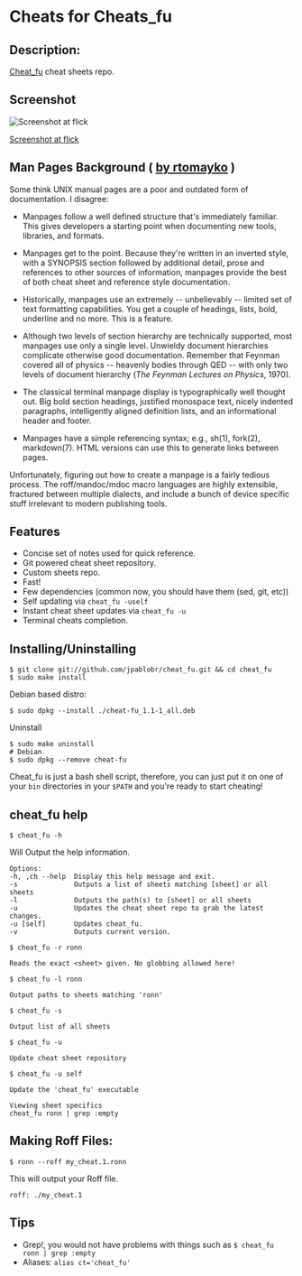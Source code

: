 # Cheats for Cheats_fu

## Description:

[Cheat_fu](http://cheat-fu.heroku.com/) cheat sheets repo.

## Screenshot

![Screenshot at flick](http://farm6.static.flickr.com/5016/5517136146_624976a477_z.jpg)

[Screenshot at flick](http://www.flickr.com/photos/30142618@N02/5517136146/)

## Man Pages Background ( [by rtomayko](https://github.com/rtomayko/ronn) )

Some think UNIX manual pages are a poor and outdated form of documentation. I
disagree:

- Manpages follow a well defined structure that's immediately familiar. This
  gives developers a starting point when documenting new tools, libraries, and
  formats.

- Manpages get to the point. Because they're written in an inverted style, with
  a SYNOPSIS section followed by additional detail, prose and references to
  other sources of information, manpages provide the best of both cheat sheet
  and reference style documentation.

- Historically, manpages use an extremely -- unbelievably -- limited set of
  text formatting capabilities. You get a couple of headings, lists, bold,
  underline and no more. This is a feature.

- Although two levels of section hierarchy are technically supported, most
  manpages use only a single level. Unwieldy document hierarchies complicate
  otherwise good documentation. Remember that Feynman covered all of physics
  -- heavenly bodies through QED -- with only two levels of document hierarchy
  (_The Feynman Lectures on Physics_, 1970).

- The classical terminal manpage display is typographically well thought out.
  Big bold section headings, justified monospace text, nicely indented
  paragraphs, intelligently aligned definition lists, and an informational
  header and footer.

- Manpages have a simple referencing syntax; e.g., sh(1), fork(2), markdown(7).
  HTML versions can use this to generate links between pages.

Unfortunately, figuring out how to create a manpage is a fairly tedious process.
The roff/mandoc/mdoc macro languages are highly extensible, fractured between
multiple dialects, and include a bunch of device specific stuff irrelevant to
modern publishing tools.

## Features
  * Concise set of notes used for quick reference.
  * Git powered cheat sheet repository.
  * Custom sheets repo.
  * Fast!
  * Few dependencies (common now, you should have them (sed, git, etc))
  * Self updating via `cheat_fu -uself`
  * Instant cheat sheet updates via `cheat_fu -u`
  * Terminal cheats completion.

## Installing/Uninstalling

    $ git clone git://github.com/jpablobr/cheat_fu.git && cd cheat_fu
    $ sudo make install

Debian based distro:

    $ sudo dpkg --install ./cheat-fu_1.1-1_all.deb

Uninstall

    $ sudo make uninstall
    # Debian
    $ sudo dpkg --remove cheat-fu

Cheat_fu is just a bash shell script, therefore, you can just put it on one of your `bin` directories in your `$PATH` and you're ready to start cheating!

## cheat_fu help

`$ cheat_fu -h`

Will Output the help information.

    Options:
    -h, ,ch --help	Display this help message and exit.
    -s              Outputs a list of sheets matching [sheet] or all sheets
    -l              Outputs the path(s) to [sheet] or all sheets
    -u              Updates the cheat sheet repo to grab the latest changes.
    -u [self]       Updates cheat_fu.
    -v              Outputs current version.

    $ cheat_fu -r ronn

    Reads the exact <sheet> given. No globbing allowed here!

    $ cheat_fu -l ronn

    Output paths to sheets matching 'ronn'

    $ cheat_fu -s

    Output list of all sheets

    $ cheat_fu -u

    Update cheat sheet repository

    $ cheat_fu -u self

    Update the 'cheat_fu' executable

    Viewing sheet specifics
    cheat_fu ronn | grep :empty

## Making Roff Files:

`$ ronn --roff my_cheat.1.ronn`

This will output your Roff file.

`roff: ./my_cheat.1`

## Tips

   * Grep!, you would not have problems with things such as `$ cheat_fu ronn | grep :empty`
   * Aliases: `alias ct='cheat_fu'`
